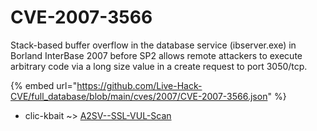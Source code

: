 # CVE-2007-3566

Stack-based buffer overflow in the database service (ibserver.exe) in Borland InterBase 2007 before SP2 allows remote attackers to execute arbitrary code via a long size value in a create request to port 3050/tcp.

{% embed url="https://github.com/Live-Hack-CVE/full_database/blob/main/cves/2007/CVE-2007-3566.json" %}


* clic-kbait ~> [A2SV--SSL-VUL-Scan](https://zeste.alice-snow.ru/2007/database/cve-2007-3566/a2sv--ssl-vul-scan-clic-kbait)